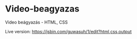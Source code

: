 # Video-beagyazas
Video beágyazás - HTML, CSS

Live version: https://jsbin.com/guwasuh/1/edit?html,css,output
